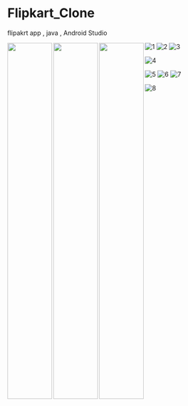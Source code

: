 # Flipkart_Clone
flipakrt   app , java , Android Studio

<img align="left" width="100" height="800" src="https://user-images.githubusercontent.com/99118017/225328644-e26b8a8b-3e4e-4eee-be74-52a2db04a39f.jpg">


<img align="left" width="100" height="800" src="https://user-images.githubusercontent.com/99118017/225328663-6ff1aaaa-45eb-4667-997f-ee297c9a35a1.jpg">

<img align="left" width="100" height="800" src="https://user-images.githubusercontent.com/99118017/225328701-0500d81c-9588-4ddb-bdec-719ecb1a6af3.jpg">




<!-- <p align="center">
  <img width="1000" height="1500" src="https://user-images.githubusercontent.com/99118017/225328644-e26b8a8b-3e4e-4eee-be74-52a2db04a39f.jpg">
</p> -->









![1](https://user-images.githubusercontent.com/99118017/225328644-e26b8a8b-3e4e-4eee-be74-52a2db04a39f.jpg)
![2](https://user-images.githubusercontent.com/99118017/225328663-6ff1aaaa-45eb-4667-997f-ee297c9a35a1.jpg)
![3](https://user-images.githubusercontent.com/99118017/225328701-0500d81c-9588-4ddb-bdec-719ecb1a6af3.jpg)


![4](https://user-images.githubusercontent.com/99118017/225328758-cc71c1dc-2022-404b-8fcb-b2dac44a8bb2.jpg)

![5](https://user-images.githubusercontent.com/99118017/225328770-4147711a-a3dd-46b2-9c84-621eabf36a67.jpg)
![6](https://user-images.githubusercontent.com/99118017/225328776-6380d9ee-4373-41ad-b8b1-92ba000a73fc.jpg)
![7](https://user-images.githubusercontent.com/99118017/225328780-785e5bf1-fe2d-4147-a45f-21005fba595a.jpg)

![8](https://user-images.githubusercontent.com/99118017/225328820-034630b1-574e-46d0-9d9c-3507c8ba33a1.jpg)
